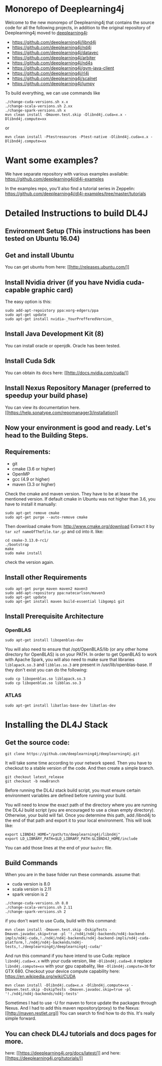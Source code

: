 # Monorepo of Deeplearning4j

Welcome to the new monorepo of Deeplearning4j that contains the source code for all the following projects, in addition to the original repository of Deeplearning4j moved to [deeplearning4j](deeplearning4j):

 * https://github.com/deeplearning4j/libnd4j
 * https://github.com/deeplearning4j/nd4j
 * https://github.com/deeplearning4j/datavec
 * https://github.com/deeplearning4j/arbiter
 * https://github.com/deeplearning4j/nd4s
 * https://github.com/deeplearning4j/gym-java-client
 * https://github.com/deeplearning4j/rl4j
 * https://github.com/deeplearning4j/scalnet
 * https://github.com/deeplearning4j/jumpy

To build everything, we can use commands like
```
./change-cuda-versions.sh x.x
./change-scala-versions.sh 2.xx
./change-spark-versions.sh x
mvn clean install -Dmaven.test.skip -Dlibnd4j.cuda=x.x -Dlibnd4j.compute=xx
```
or
```
mvn clean install -Ptestresources -Ptest-native -Dlibnd4j.cuda=x.x -Dlibnd4j.compute=xx
```

# Want some examples?
We have separate repository with various examples available: https://github.com/deeplearning4j/dl4j-examples

In the examples repo, you'll also find a tutorial series in Zeppelin: https://github.com/deeplearning4j/dl4j-examples/tree/master/tutorials



# Detailed Instructions to build DL4J
## Environment Setup (This instructions has been tested on Ubuntu 16.04)

## Get and install Ubuntu

You can get ubuntu from here: [[http://releases.ubuntu.com/]]

## Install Nvidia driver (if you have Nvidia cuda-capable graphic card)

The easy option is this:
```
sudo add-apt-repoistory ppa:xorg-edgers/ppa
sudo apt-get update
sudo apt-get install nvidia-_YourPrefferedVersion_
```

## Install Java Development Kit (8)

You can install oracle or openjdk. Oracle has been tested.

## Install Cuda Sdk

You can obtain its docs here: [[http://docs.nvidia.com/cuda/]]

## Install Nexus Repository Manager (preferred to speedup your build phase)

You can view its documentation here. [[https://help.sonatype.com/repomanager3/installation]]

## Now your environment is good and ready. Let's head to the Building Steps.

## Requirements:

 * git
 * cmake (3.6 or higher)
 * OpenMP
 * gcc (4.9 or higher)
 * maven (3.3 or higher)

Check the cmake and maven version. They have to be at lease the mentioned version.
If default cmake in Ubuntu was not higher than 3.6, you have to install it manually:

```
sudo apt-get remove cmake
sudo apt-get purge --auto-remove cmake
```

Then download cmake from: http://www.cmake.org/download
Extract it by `tar xzf nameOfThefile.tar.gz` and cd into it. like:

```
cd cmake-3.13.0-rc1/
./bootstrap
make 
sudo make install
```

check the version again.

## Install other Requirements

```
sudo apt-get purge maven maven2 maven3
sudo add-apt-repository ppa:natecarlson/maven3
sudo apt-get update
sudo apt-get install maven build-essential libgomp1 git
```

## Install Prerequisite Architecture

### OpenBLAS

```
sudo apt-get install libopenblas-dev
```

You will also need to ensure that /opt/OpenBLAS/lib (or any other home directory for OpenBLAS)
is on your PATH. In order to get OpenBLAS to work with Apache Spark, 
you will also need to make sure that libraries `liblapack.so.3` and `libblas.so.3` are present in /usr/lib/openblas-base.
If they don't exist you can do the following:

```
sudo cp libopenblas.so liblapack.so.3
sudo cp libopenblas.so libblas.so.3
```

### ATLAS

```
sudo apt-get install libatlas-base-dev libatlas-dev
```

# Installing the DL4J Stack

## Get the source code:

```
git clone https://github.com/deeplearning4j/deeplearning4j.git
```

It will take some time according to your network speed.
Then you have to checkout to a stable version of the code.
And then create a simple branch.

```
git checkout latest_release
git checkout -b newBranch
```
Before running the DL4J stack build script, you must ensure 
certain environment variables are defined before running your build.

You will need to know the exact path of the directory where you are running
the DL4J build script (you are encouraged to use a clean empty directory).
Otherwise, your build will fail. Once you determine this path, add /libnd4j
to the end of that path and export it to your local environment. This will look like:

```
export LIBND4J_HOME="/path/to/deeplearning4j/libnd4j"
export LD_LIBRARY_PATH=$LD_LIBRARY_PATH:$LIBND4J_HOME/include
```
You can add those lines at the end of your `bashrc` file.


## Build Commands

When you are in the base folder run these commands. assume that:

 * cuda version is 8.0
 * scala version is 2.11
 * spark version is 2

```
./change-cuda-versions.sh 8.0
./change-scala-versions.sh 2.11
./change-spark-versions.sh 2
```

if you don't want to use Cuda, build with this command:

```
mvn clean install -Dmaven.test.skip -DskipTests -Dmaven.javadoc.skip=true -pl '!./nd4j/nd4j-backends/nd4j-backend-impls/nd4j-cuda,!./nd4j/nd4j-backends/nd4j-backend-impls/nd4j-cuda-platform,!./nd4j/nd4j-backends/nd4j-tests,!./deeplearning4j/deeplearning4j-cuda/'
```

And run this command if you have intend to use Cuda:
replace `libnd4j.cuda=x.x` with your cuda version, like `-Dlibnd4j.cuda=8.0`
replace `libnd4j.compute=xx` with your gpu capabality, like `-Dlibnd4j.compute=30` for GTX 680.
Checkout your device compute capability here: https://en.wikipedia.org/wiki/CUDA

```
mvn clean install -Dlibnd4j.cuda=x.x -Dlibnd4j.compute=xx -Dmaven.test.skip -DskipTests -Dmaven.javadoc.skip=true -pl '!./nd4j/nd4j-backends/nd4j-tests'
```

Sometimes I had to use -U for maven to force update the packages through Nexus. 
And I had to add this maven repository(proxy) to the Nexus: [[http://maven.restlet.org]] 
You can search to find how to do this. It's really simple forward.

## You can check DL4J tutorials and docs pages for more.

here: [[https://deeplearning4j.org/docs/latest/]] and here: [[https://deeplearning4j.org/tutorials/]]
